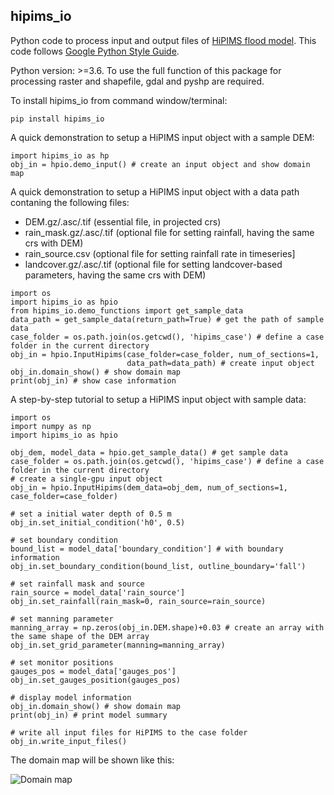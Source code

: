 hipims_io
--------
Python code to process input and output files of [HiPIMS flood model](https://github.com/HEMLab/hipims). This code follows [Google Python Style Guide](http://google.github.io/styleguide/pyguide.html).

Python version: >=3.6. To use the full function of this package for processing raster and shapefile, gdal and pyshp are required.

To install hipims_io from command window/terminal:
```
pip install hipims_io
```
A quick demonstration to setup a HiPIMS input object with a sample DEM:
```
import hipims_io as hp
obj_in = hpio.demo_input() # create an input object and show domain map
```
A quick demonstration to setup a HiPIMS input object with a data path contaning the following files:
- DEM.gz/.asc/.tif (essential file, in projected crs)
- rain_mask.gz/.asc/.tif (optional file for setting rainfall, having the same crs with DEM)
- rain_source.csv (optional file for setting rainfall rate in timeseries]
- landcover.gz/.asc/.tif (optional file for setting landcover-based parameters, having the same crs with DEM)

```
import os
import hipims_io as hpio
from hipims_io.demo_functions import get_sample_data
data_path = get_sample_data(return_path=True) # get the path of sample data
case_folder = os.path.join(os.getcwd(), 'hipims_case') # define a case folder in the current directory
obj_in = hpio.InputHipims(case_folder=case_folder, num_of_sections=1, 
                          data_path=data_path) # create input object
obj_in.domain_show() # show domain map
print(obj_in) # show case information
```

A step-by-step tutorial to setup a HiPIMS input object with sample data:


```
import os
import numpy as np
import hipims_io as hpio

obj_dem, model_data = hpio.get_sample_data() # get sample data
case_folder = os.path.join(os.getcwd(), 'hipims_case') # define a case folder in the current directory
# create a single-gpu input object
obj_in = hpio.InputHipims(dem_data=obj_dem, num_of_sections=1, case_folder=case_folder)

# set a initial water depth of 0.5 m
obj_in.set_initial_condition('h0', 0.5)

# set boundary condition
bound_list = model_data['boundary_condition'] # with boundary information
obj_in.set_boundary_condition(bound_list, outline_boundary='fall')

# set rainfall mask and source
rain_source = model_data['rain_source']
obj_in.set_rainfall(rain_mask=0, rain_source=rain_source)

# set manning parameter
manning_array = np.zeros(obj_in.DEM.shape)+0.03 # create an array with the same shape of the DEM array
obj_in.set_grid_parameter(manning=manning_array)

# set monitor positions
gauges_pos = model_data['gauges_pos']
obj_in.set_gauges_position(gauges_pos) 

# display model information
obj_in.domain_show() # show domain map
print(obj_in) # print model summary

# write all input files for HiPIMS to the case folder
obj_in.write_input_files() 

```

The domain map will be shown like this:

![Domain map](https://github.com/mingxiaodong/hipims_io_python/blob/master/hipims_io/sample/domain_map.png)
